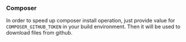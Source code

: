 ### Composer

In order to speed up composer install operation, just provide value for `COMPOSER_GITHUB_TOKEN` in your build environment.
Then it will be used to download files from github.
